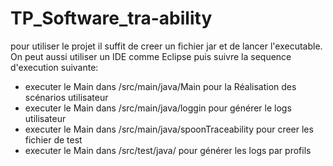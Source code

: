 # TP_Software_tra-ability
pour utiliser le projet il suffit de creer un fichier jar et de lancer l'executable.
On peut aussi utiliser un IDE comme Eclipse puis suivre la sequence d'execution suivante:
- executer le Main dans /src/main/java/Main pour la Réalisation des scénarios utilisateur
- executer le Main dans /src/main/java/loggin pour générer le logs utilisateur
- executer le Main dans /src/main/java/spoonTraceability pour creer les fichier de test
- executer le Main dans /src/test/java/ pour générer les logs par profils
